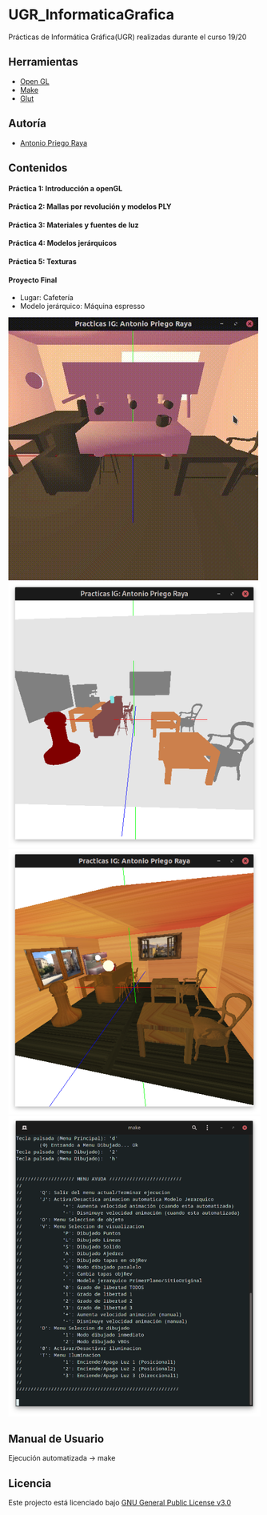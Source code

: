 # UGR_InformaticaGrafica
Prácticas de Informática Gráfica(UGR) realizadas durante el curso 19/20

## Herramientas
* [Open GL](https://www.opengl.org)
* [Make](https://www.gnu.org/software/make/manual/make.html)
* [Glut](https://www.opengl.org/resources/libraries/glut/)

## Autoría
* [Antonio Priego Raya](https://github.com/AntonioPriego)

## Contenidos
#### Práctica 1: Introducción a openGL
#### Práctica 2: Mallas por revolución y modelos PLY
#### Práctica 3: Materiales y fuentes de luz
#### Práctica 4: Modelos jerárquicos
#### Práctica 5: Texturas
#### Proyecto Final
* Lugar: Cafetería
* Modelo jerárquico: Máquina espresso

![alt text](https://raw.githubusercontent.com/AntonioPriego/UGR_InformaticaGrafica/main/Capturas/4.gif)
![alt text](https://raw.githubusercontent.com/AntonioPriego/UGR_InformaticaGrafica/main/Capturas/1.png)
![alt text](https://raw.githubusercontent.com/AntonioPriego/UGR_InformaticaGrafica/main/Capturas/2_2.png)
![alt text](https://raw.githubusercontent.com/AntonioPriego/UGR_InformaticaGrafica/main/Capturas/3.png)

## Manual de Usuario
Ejecución automatizada -> make

## Licencia
Este projecto está licenciado bajo [GNU General Public License v3.0](http://www.gnu.org/licenses/)
